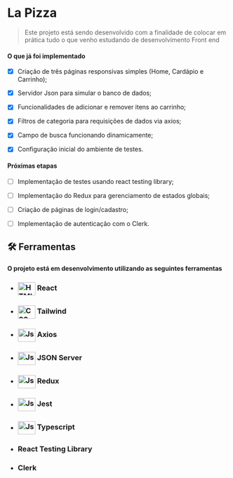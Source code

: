 # La Pizza


> Este projeto está sendo desenvolvido com a finalidade de colocar em prática tudo o que venho estudando de desenvolvimento Front end


#### O que já foi implementado

- [x] Criação de três páginas responsivas simples (Home, Cardápio e Carrinho);
- [x] Servidor Json para simular o banco de dados;
- [x] Funcionalidades de adicionar e remover itens ao carrinho;
- [x] Filtros de categoria para requisições de dados via axios;
- [x] Campo de busca funcionando dinamicamente;
- [x] Configuração inicial do ambiente de testes.


#### Próximas etapas

- [ ] Implementação de testes usando react testing library;
- [ ] Implementação do Redux para gerenciamento de estados globais;
- [ ] Criação de páginas de login/cadastro;
- [ ] Implementação de autenticação com o Clerk.


## 🛠️ Ferramentas

#### O projeto está em desenvolvimento utilizando as seguintes ferramentas

- ### <img align="center" alt="HTML" height="30" width="40" src="https://cdn.jsdelivr.net/gh/devicons/devicon@latest/icons/react/react-original.svg"> React
          
- ### <img align="center" alt="CSS" height="30" width="40" src="https://cdn.jsdelivr.net/gh/devicons/devicon@latest/icons/tailwindcss/tailwindcss-original.svg" /> Tailwind 
- ### <img align="center" alt="Js" height="30" width="40" src="https://cdn.jsdelivr.net/gh/devicons/devicon@latest/icons/axios/axios-plain.svg"> Axios

- ### <img align="center" alt="Js" height="30" width="40" src="https://cdn.jsdelivr.net/gh/devicons/devicon@latest/icons/npm/npm-original-wordmark.svg"> JSON Server

- ### <img align="center" alt="Js" height="30" width="40" src="https://cdn.jsdelivr.net/gh/devicons/devicon@latest/icons/redux/redux-original.svg"> Redux

- ### <img align="center" alt="Js" height="30" width="40" src="https://cdn.jsdelivr.net/gh/devicons/devicon@latest/icons/jest/jest-plain.svg"> Jest

- ### <img align="center" alt="Js" height="30" width="40" src="https://cdn.jsdelivr.net/gh/devicons/devicon@latest/icons/typescript/typescript-original.svg"> Typescript

- ### React Testing Library

- ###  Clerk

